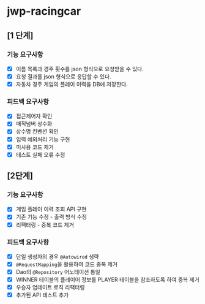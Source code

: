 # jwp-racingcar

## [1 단계]

### 기능 요구사항

- [x] 이름 목록과 경주 횟수를 json 형식으로 요청받을 수 있다.
- [x] 요청 결과를 json 형식으로 응답할 수 있다.
- [x] 자동차 경주 게임의 플레이 이력을 DB에 저장한다.

### 피드백 요구사항

- [x] 접근제어자 확인
- [x] 매직넘버 상수화
- [x] 상수명 컨벤션 확인
- [x] 입력 예외처리 기능 구현
- [x] 미사용 코드 제거
- [x] 테스트 실패 오류 수정

## [2단계]

### 기능 요구사항

- [x] 게임 플레이 이력 조회 API 구현
- [x] 기존 기능 수정 - 출력 방식 수정
- [x] 리팩터링 - 중복 코드 제거

### 피드백 요구사항

- [x] 단일 생성자의 경우 `@Autowired` 생략
- [x] `@RequestMapping`을 활용하여 코드 중복 제거
- [x] Dao의 `@Repository` 어노테이션 통일
- [x] WINNER 테이블의 플레이어 정보를 PLAYER 테이블을 참조하도록 하여 중복 제거
- [x] 우승자 업데이트 로직 리팩터링
- [x] 추가된 API 테스트 추가
